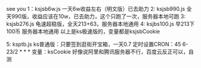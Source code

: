 see you
1：ksjsb6w.js 一天6w收益左右（明文版）已去助力
2: ksjsb990.js 全天990版，收益应该在10w，已去助力，这个只跑了一次，服务器本地可跑
3: ksjsb276.js 龟速超稳版，全天213+63，服务器本地通用
4: ksjbs100.js 早213下100币 服务器本地通用
以上是ks极速版的，变量都是ksjsbCookie

5: ksptb.js ks普通版：只要签到逛街开宝箱，一天0.7
定时设置CRON：45 6-23/2 * * *
变量：ksCookie
好像说阿里和腾讯服务器不行，百度云反正可以，自测
